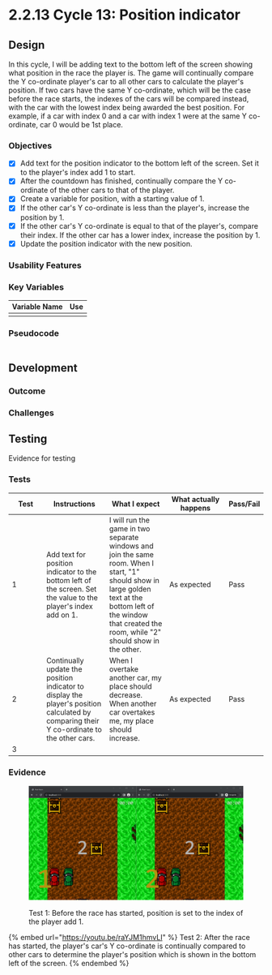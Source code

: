 # 2.2.13 Cycle 13: Position indicator

## Design

In this cycle, I will be adding text to the bottom left of the screen showing what position in the race the player is. The game will continually compare the Y co-ordinate player's car to all other cars to calculate the player's position. If two cars have the same Y co-ordinate, which will be the case before the race starts, the indexes of the cars will be compared instead, with the car with the lowest index being awarded the best position. For example, if a car with index 0 and a car with index 1 were at the same Y co-ordinate, car 0 would be 1st place.

### Objectives

* [x] Add text for the position indicator to the bottom left of the screen. Set it to the player's index add 1 to start.&#x20;
* [x] After the countdown has finished, continually compare the Y co-ordinate of the other cars to that of the player.
* [x] Create a variable for position, with a starting value of 1.
* [x] If the other car's Y co-ordinate is less than the player's, increase the position by 1.
* [x] If the other car's Y co-ordinate is equal to that of the player's, compare their index. If the other car has a lower index, increase the position by 1.
* [x] Update the position indicator with the new position.

### Usability Features

### Key Variables

| Variable Name | Use |
| ------------- | --- |
|               |     |

### Pseudocode

```
```

## Development

### Outcome



### Challenges



## Testing

Evidence for testing

### Tests

<table><thead><tr><th width="95">Test</th><th width="158">Instructions</th><th width="171">What I expect</th><th width="174">What actually happens</th><th>Pass/Fail</th></tr></thead><tbody><tr><td>1</td><td>Add text for position indicator to the bottom left of the screen. Set the value to the player's index add on 1.</td><td>I will run the game in two separate windows and join the same room. When I start, "1" should show in large golden text at the bottom left of the window that created the room, while "2" should show in the other.</td><td>As expected</td><td>Pass</td></tr><tr><td>2</td><td>Continually update the position indicator to display the player's position calculated by comparing their Y co-ordinate to the other cars.</td><td>When I overtake another car, my place should decrease. When another car overtakes me, my place should increase.</td><td>As expected</td><td>Pass</td></tr><tr><td>3</td><td></td><td></td><td></td><td></td></tr></tbody></table>

### Evidence

<figure><img src="../.gitbook/assets/image (56).png" alt=""><figcaption><p>Test 1: Before the race has started, position is set to the index of the player add 1.</p></figcaption></figure>

{% embed url="https://youtu.be/raYJM1hmvLI" %}
Test 2: After the race has started, the player's car's Y co-ordinate is continually compared to other cars to determine the player's position which is shown in the bottom left of the screen.
{% endembed %}
